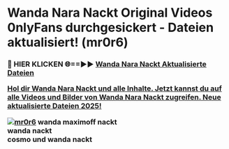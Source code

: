 # Wanda Nara Nackt Original Videos 0nlyFans durchgesickert - Dateien aktualisiert! (mr0r6)

<h3>🔴 HIER KLICKEN 🌐==►► <a href="https://tinyurl.com/h6vf6nb8" rel="nofollow">Wanda Nara Nackt Aktualisierte Dateien

Hol dir Wanda Nara Nackt und alle Inhalte. Jetzt kannst du auf alle Videos und Bilder von Wanda Nara Nackt zugreifen. Neue aktualisierte Dateien 2025!

[![mr0r6](https://i.imgur.com/sD4kR3V.gif)](https://tinyurl.com/h6vf6nb8)
wanda maximoff nackt<br>
wanda nackt<br>
cosmo und wanda nackt